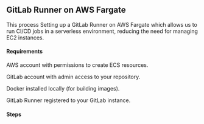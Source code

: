 ## GitLab Runner on AWS Fargate

This process Setting up a GitLab Runner on AWS Fargate which allows us to run CI/CD jobs in a serverless environment, reducing the need for managing EC2 instances.


#### Requirements


AWS account with permissions to create ECS resources.

GitLab account with admin access to your repository.

Docker installed locally (for building images).

GitLab Runner registered to your GitLab instance.


#### Steps

